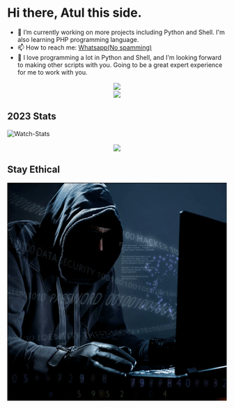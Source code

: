 # Hi there, Atul this side.
 
- 🔭 I’m currently working on more projects including Python and Shell. I'm also learning PHP programming language.
- 📫 How to reach me: <a href="https://wa.me/+8894287590?text=Hi+Atul,+nice+to+meet+you+my+name+is+ , I got your no. from GitHub" target="_blank" >Whatsapp(No spamming)</a>
- 💠 I love programming a lot in Python and Shell, and I'm looking forward to making other scripts with you. Going to be a great expert experience for me to work with you.<br>

<p align="center">
<img align="center" src="https://img.shields.io/badge/Author-Atul-blue" href="https://github.com/Atuls-git" target="_blank" /><br>
<img align="center" src="https://img.shields.io/badge/GitHub_Repo-Atuls--git-green" href="https://github.com/Atuls-git?tab=repositories" target="_blank" /><br>
</p>

## 2023 Stats
<img align="center" width="963" height="550" alt="Watch-Stats" src="https://github.com/Atuls-git/Atuls-git/assets/54507991/24836931-9e26-4161-95fa-27b03f33cee4" /><br>
<p align="center">
<img align="center" src="https://img.shields.io/badge/Stay_tuned_for_more_scripts_:)-8A2BE2" target="_blank" />
</p>

## Stay Ethical
<img height="500" width="963" src="https://github.com/TermuxHackz/termuxhackz/blob/master/hacker_uGThpFPb.gif"/>
